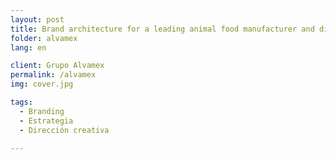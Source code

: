 ```yaml
---
layout: post
title: Brand architecture for a leading animal food manufacturer and distributor
folder: alvamex
lang: en

client: Grupo Alvamex
permalink: /alvamex
img: cover.jpg

tags:
  - Branding
  - Estrategia
  - Dirección creativa

---
```

